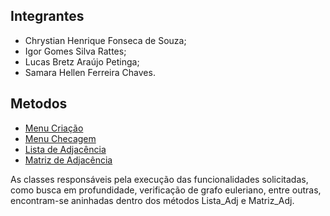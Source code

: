 ## Integrantes
- Chrystian Henrique Fonseca de Souza;
- Igor Gomes Silva Rattes;
- Lucas Bretz Araújo Petinga;
- Samara Hellen Ferreira Chaves.

## Metodos 
* [Menu Criação](TP_Grafos/src/tp_grafos/Menu_Criacao.java)
* [Menu Checagem](TP_Grafos/src/tp_grafos/Menu_Checagem.java)
* [Lista de Adjacência](TP_Grafos/src/tp_grafos/Lista_Adj.java)
* [Matriz de Adjacência](TP_Grafos/src/tp_grafos/Matriz_Adj.java)

As classes responsáveis pela execução das funcionalidades solicitadas, como busca em profundidade, verificação de grafo euleriano, entre outras, encontram-se aninhadas dentro dos métodos Lista_Adj e Matriz_Adj.

